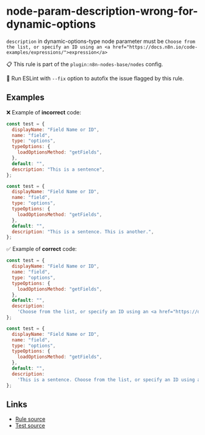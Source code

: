 [//]: # "File generated from a template. Do not edit this file directly."

# node-param-description-wrong-for-dynamic-options

`description` in dynamic-options-type node parameter must be `Choose from the list, or specify an ID using an <a href="https://docs.n8n.io/code-examples/expressions/">expression</a>`

📋 This rule is part of the `plugin:n8n-nodes-base/nodes` config.

🔧 Run ESLint with `--fix` option to autofix the issue flagged by this rule.

## Examples

❌ Example of **incorrect** code:

```js
const test = {
  displayName: "Field Name or ID",
  name: "field",
  type: "options",
  typeOptions: {
    loadOptionsMethod: "getFields",
  },
  default: "",
  description: "This is a sentence",
};

const test = {
  displayName: "Field Name or ID",
  name: "field",
  type: "options",
  typeOptions: {
    loadOptionsMethod: "getFields",
  },
  default: "",
  description: "This is a sentence. This is another.",
};
```

✅ Example of **correct** code:

```js
const test = {
  displayName: "Field Name or ID",
  name: "field",
  type: "options",
  typeOptions: {
    loadOptionsMethod: "getFields",
  },
  default: "",
  description:
    'Choose from the list, or specify an ID using an <a href="https://docs.n8n.io/code-examples/expressions/">expression</a>',
};

const test = {
  displayName: "Field Name or ID",
  name: "field",
  type: "options",
  typeOptions: {
    loadOptionsMethod: "getFields",
  },
  default: "",
  description:
    'This is a sentence. Choose from the list, or specify an ID using an <a href="https://docs.n8n.io/code-examples/expressions/">expression</a>.',
};
```

## Links

- [Rule source](../../lib/rules/node-param-description-wrong-for-dynamic-options.ts)
- [Test source](../../tests/node-param-description-wrong-for-dynamic-options.test.ts)
